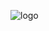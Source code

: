 ![logo](https://github.com/KitsuneHost/.github/assets/67358250/b2e90b32-31dc-46c8-bf16-91c1b5120461)
